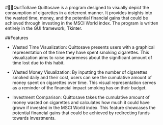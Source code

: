 #🚫🚬QuitToSave
Quittosave is a program designed to visually depict the consumption of cigarettes in a deterrent manner. It provides insights into the wasted time, money, and the potential financial gains that could be achieved through investing in the MSCI World index. The program is written entirely in the GUI framework, Tkinter.

##Features
- Wasted Time Visualization: Quittosave presents users with a graphical representation of the time they have spent smoking cigarettes. This visualization aims to raise awareness about the significant amount of time lost due to this habit.

- Wasted Money Visualization: By inputting the number of cigarettes smoked daily and their cost, users can see the cumulative amount of money spent on cigarettes over time. This visual representation serves as a reminder of the financial impact smoking has on their budget.

- Investment Comparison: Quittosave takes the cumulative amount of money wasted on cigarettes and calculates how much it could have grown if invested in the MSCI World index. This feature showcases the potential financial gains that could be achieved by redirecting funds towards investments.
